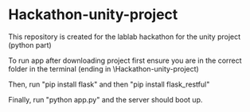 # Hackathon-unity-project
This repository is created for the lablab hackathon for the unity project (python part)

To run app after downloading project first ensure you are in the correct folder in the terminal (ending in \Hackathon-unity-project)

Then, run "pip install flask" and then "pip install flask_restful"

Finally, run "python app.py" and the server should boot up.